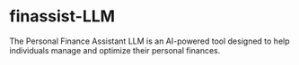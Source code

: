 # finassist-LLM
The Personal Finance Assistant LLM is an AI-powered tool designed to help individuals manage and optimize their personal finances. 
